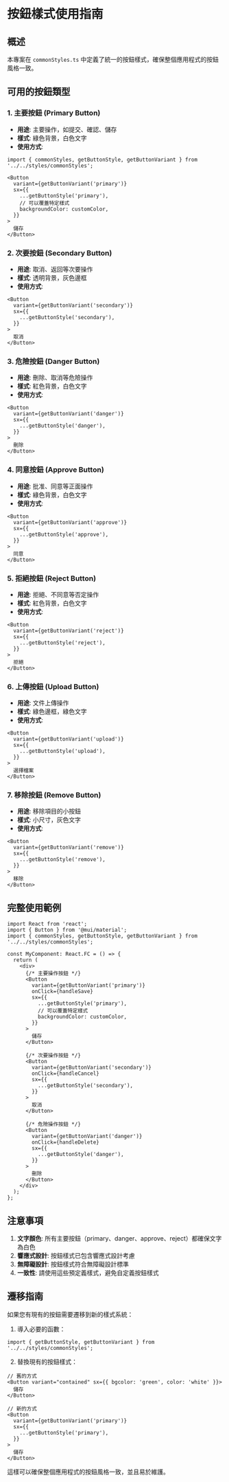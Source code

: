 # 按鈕樣式使用指南

## 概述

本專案在 `commonStyles.ts` 中定義了統一的按鈕樣式，確保整個應用程式的按鈕風格一致。

## 可用的按鈕類型

### 1. 主要按鈕 (Primary Button)
- **用途**: 主要操作，如提交、確認、儲存
- **樣式**: 綠色背景，白色文字
- **使用方式**:
```tsx
import { commonStyles, getButtonStyle, getButtonVariant } from '../../styles/commonStyles';

<Button
  variant={getButtonVariant('primary')}
  sx={{
    ...getButtonStyle('primary'),
    // 可以覆蓋特定樣式
    backgroundColor: customColor,
  }}
>
  儲存
</Button>
```

### 2. 次要按鈕 (Secondary Button)
- **用途**: 取消、返回等次要操作
- **樣式**: 透明背景，灰色邊框
- **使用方式**:
```tsx
<Button
  variant={getButtonVariant('secondary')}
  sx={{
    ...getButtonStyle('secondary'),
  }}
>
  取消
</Button>
```

### 3. 危險按鈕 (Danger Button)
- **用途**: 刪除、取消等危險操作
- **樣式**: 紅色背景，白色文字
- **使用方式**:
```tsx
<Button
  variant={getButtonVariant('danger')}
  sx={{
    ...getButtonStyle('danger'),
  }}
>
  刪除
</Button>
```

### 4. 同意按鈕 (Approve Button)
- **用途**: 批准、同意等正面操作
- **樣式**: 綠色背景，白色文字
- **使用方式**:
```tsx
<Button
  variant={getButtonVariant('approve')}
  sx={{
    ...getButtonStyle('approve'),
  }}
>
  同意
</Button>
```

### 5. 拒絕按鈕 (Reject Button)
- **用途**: 拒絕、不同意等否定操作
- **樣式**: 紅色背景，白色文字
- **使用方式**:
```tsx
<Button
  variant={getButtonVariant('reject')}
  sx={{
    ...getButtonStyle('reject'),
  }}
>
  拒絕
</Button>
```

### 6. 上傳按鈕 (Upload Button)
- **用途**: 文件上傳操作
- **樣式**: 綠色邊框，綠色文字
- **使用方式**:
```tsx
<Button
  variant={getButtonVariant('upload')}
  sx={{
    ...getButtonStyle('upload'),
  }}
>
  選擇檔案
</Button>
```

### 7. 移除按鈕 (Remove Button)
- **用途**: 移除項目的小按鈕
- **樣式**: 小尺寸，灰色文字
- **使用方式**:
```tsx
<Button
  variant={getButtonVariant('remove')}
  sx={{
    ...getButtonStyle('remove'),
  }}
>
  移除
</Button>
```

## 完整使用範例

```tsx
import React from 'react';
import { Button } from '@mui/material';
import { commonStyles, getButtonStyle, getButtonVariant } from '../../styles/commonStyles';

const MyComponent: React.FC = () => {
  return (
    <div>
      {/* 主要操作按鈕 */}
      <Button
        variant={getButtonVariant('primary')}
        onClick={handleSave}
        sx={{
          ...getButtonStyle('primary'),
          // 可以覆蓋特定樣式
          backgroundColor: customColor,
        }}
      >
        儲存
      </Button>

      {/* 次要操作按鈕 */}
      <Button
        variant={getButtonVariant('secondary')}
        onClick={handleCancel}
        sx={{
          ...getButtonStyle('secondary'),
        }}
      >
        取消
      </Button>

      {/* 危險操作按鈕 */}
      <Button
        variant={getButtonVariant('danger')}
        onClick={handleDelete}
        sx={{
          ...getButtonStyle('danger'),
        }}
      >
        刪除
      </Button>
    </div>
  );
};
```

## 注意事項

1. **文字顏色**: 所有主要按鈕（primary、danger、approve、reject）都確保文字為白色
2. **響應式設計**: 按鈕樣式已包含響應式設計考慮
3. **無障礙設計**: 按鈕樣式符合無障礙設計標準
4. **一致性**: 請使用這些預定義樣式，避免自定義按鈕樣式

## 遷移指南

如果您有現有的按鈕需要遷移到新的樣式系統：

1. 導入必要的函數：
```tsx
import { getButtonStyle, getButtonVariant } from '../../styles/commonStyles';
```

2. 替換現有的按鈕樣式：
```tsx
// 舊的方式
<Button variant="contained" sx={{ bgcolor: 'green', color: 'white' }}>
  儲存
</Button>

// 新的方式
<Button
  variant={getButtonVariant('primary')}
  sx={{
    ...getButtonStyle('primary'),
  }}
>
  儲存
</Button>
```

這樣可以確保整個應用程式的按鈕風格一致，並且易於維護。 